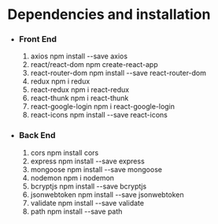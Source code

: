 <h1>Dependencies and installation</h1>
<ul>
  <li><h3>Front End</h3>
      <ol>
        <li>axios <span>npm install --save axios</span></li>
        <li>react/react-dom <span>npm create-react-app</span></li>
        <li>react-router-dom <span>npm install --save react-router-dom</span></li>
        <li>redux <span>npm i redux</span></li>
        <li>react-redux <span>npm i react-redux</span></li>
        <li>react-thunk <span>npm i react-thunk</span></li>
        <li>react-google-login <span>npm i react-google-login</span></li>
        <li>react-icons <span>npm install --save react-icons</span></li>
      </ol>
  </li>
  <li><h3>Back End</h3>
      <ol>
        <li>cors <span>npm install cors</span></li>
        <li>express <span>npm install --save express</span></li>
        <li>mongoose <span>npm install --save mongoose</span></li>
        <li>nodemon <span>npm i nodemon</span></li>
        <li>bcryptjs <span>npm install --save bcryptjs</span></li>
        <li>jsonwebtoken <span>npm install --save jsonwebtoken</span></li>
        <li>validate <span>npm install --save validate</span></li>
        <li>path <span>npm install --save path</span></li>
      </ol>
  </li>
</ul>
